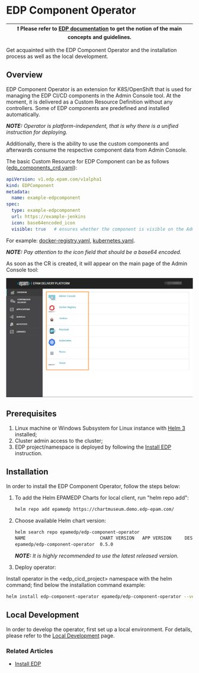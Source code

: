 # EDP Component Operator

| :heavy_exclamation_mark: Please refer to [EDP documentation](https://epam.github.io/edp-install/) to get the notion of the main concepts and guidelines. |
| --- |

Get acquainted with the EDP Component Operator and the installation process as well as the local development.

## Overview

EDP Component Operator is an extension for K8S/OpenShift that is used for managing the EDP CI/CD components in the Admin Console tool. At the moment, it is delivered as a Custom Resource Definition without any controllers. Some of EDP components are predefined and installed automatically.

_**NOTE:** Operator is platform-independent, that is why there is a unified instruction for deploying._

Additionally, there is the ability to use the custom components and afterwards consume the respective component data from Admin Console.

The basic Custom Resource for EDP Component can be as follows ([edp_components_crd.yaml](deploy-templates/crds/v1.edp.epam.com_edpcomponents_crd.yaml)):

```yaml
apiVersion: v1.edp.epam.com/v1alpha1
kind: EDPComponent
metadata:
  name: example-edpcomponent
spec:
  type: example-edpcomponent
  url: https://example-jenkins
  icon: base64encoded_icon
  visible: true   # ensures whether the component is visible on the Admin Console Overview page or not

```

For example: [docker-registry.yaml](documentation/docker-registry.yaml), [kubernetes.yaml](documentation/kubernetes.yaml).

_**NOTE:** Pay attention to the icon field that should be a base64 encoded._

As soon as the CR is created, it will appear on the main page of the Admin Console tool:

![admin-console](readme-resource/admin_console_main.png "admin-console")

## Prerequisites

1. Linux machine or Windows Subsystem for Linux instance with [Helm 3](https://helm.sh/docs/intro/install/) installed;
2. Cluster admin access to the cluster;
3. EDP project/namespace is deployed by following the [Install EDP](https://epam.github.io/edp-install/operator-guide/install-edp/) instruction.

## Installation
In order to install the EDP Component Operator, follow the steps below:

1. To add the Helm EPAMEDP Charts for local client, run "helm repo add":
     ```bash
     helm repo add epamedp https://chartmuseum.demo.edp-epam.com/
     ```
2. Choose available Helm chart version:
     ```bash
     helm search repo epamedp/edp-component-operator
     NAME                            CHART VERSION   APP VERSION     DESCRIPTION
     epamedp/edp-component-operator  0.5.0
     ```

    _**NOTE:** It is highly recommended to use the latest released version._

3. Deploy operator:

Install operator in the <edp_cicd_project> namespace with the helm command; find below the installation command example:
```bash
helm install edp-component-operator epamedp/edp-component-operator --version <chart_version>
```

## Local Development

In order to develop the operator, first set up a local environment. For details, please refer to the [Local Development](documentation/local_development.md) page.

### Related Articles

* [Install EDP](https://epam.github.io/edp-install/operator-guide/install-edp/)
